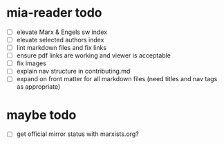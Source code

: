 # mia-reader todo
- [ ] elevate Marx & Engels sw index
- [ ] elevate selected authors index
- [ ] lint markdown files and fix links
- [ ] ensure pdf links are working and viewer is acceptable
- [ ] fix images
- [ ] explain nav structure in contributing.md
- [ ] expand on front matter for all markdown files (need titles and nav tags as appropriate)

# maybe todo
- [ ] get official mirror status with marxists.org?